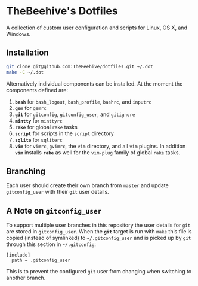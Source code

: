 # TheBeehive's Dotfiles

A collection of custom user configuration and scripts for Linux, OS X, and
Windows.

## Installation

```sh
git clone git@github.com:TheBeehive/dotfiles.git ~/.dot
make -C ~/.dot
```

Alternatively individual components can be installed. At the moment the
components defined are:
  1. **`bash`** for `bash_logout`, `bash_profile`, `bashrc`, and `inputrc`
  2. **`gem`** for `gemrc`
  3. **`git`** for `gitconfig`, `gitconfig_user`, and `gitignore`
  4. **`mintty`** for `minttyrc`
  5. **`rake`** for global `rake` tasks
  6. **`script`** for scripts in the `script` directory
  7. **`sqlite`** for `sqliterc`
  8. **`vim`** for `vimrc`, `gvimrc`, the `vim` directory, and all `vim`
     plugins. In addition **`vim`** installs **`rake`** as well for the
     `vim-plug` family of global `rake` tasks.

## Branching

Each user should create their own branch from `master` and update
`gitconfig_user` with their `git` user details.

## A Note on `gitconfig_user`

To support multiple user branches in this repository the user details for `git`
are stored in `gitconfig_user`. When the **`git`** target is run with `make`
this file is copied (instead of symlinked) to `~/.gitconfig_user` and is picked
up by `git` through this section in `~/.gitconfig`:

```gitconfig
[include]
  path = .gitconfig_user
```

This is to prevent the configured `git` user from changing when switching to
another branch.
